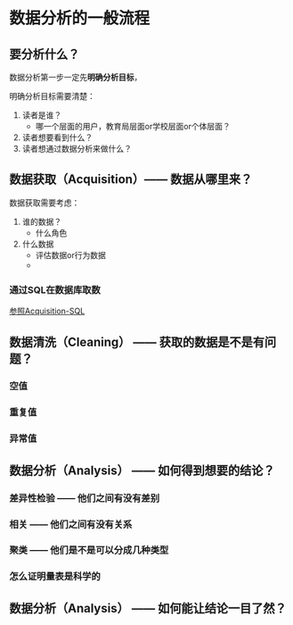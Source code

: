 # 数据分析的一般流程
## 要分析什么？
数据分析第一步一定先**明确分析目标**，

明确分析目标需要清楚：

1. 读者是谁？
    - 哪一个层面的用户，教育局层面or学校层面or个体层面？
2. 读者想要看到什么？
3. 读者想通过数据分析来做什么？
## 数据获取（Acquisition）—— 数据从哪里来？
数据获取需要考虑：

1. 谁的数据？
    - 什么角色
2. 什么数据
    - 评估数据or行为数据
    - 
### 通过SQL在数据库取数
[参照Acquisition-SQL](https://github.com/WXLabs-Data/Data_Analysis_Visualization/blob/main/Acquisition/SQL.md)
## 数据清洗（Cleaning） —— 获取的数据是不是有问题？
### 空值
### 重复值
### 异常值
## 数据分析（Analysis） —— 如何得到想要的结论？
### 差异性检验 —— 他们之间有没有差别
### 相关 —— 他们之间有没有关系
### 聚类 —— 他们是不是可以分成几种类型
### 怎么证明量表是科学的
## 数据分析（Analysis） —— 如何能让结论一目了然？
